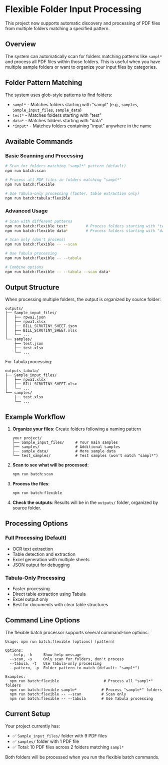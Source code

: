 # Flexible Folder Input Processing

This project now supports automatic discovery and processing of PDF files from multiple folders matching a specified pattern.

## Overview

The system can automatically scan for folders matching patterns like `sampl*` and process all PDF files within those folders. This is useful when you have multiple sample folders or want to organize your input files by categories.

## Folder Pattern Matching

The system uses glob-style patterns to find folders:

- `sampl*` - Matches folders starting with "sampl" (e.g., `samples`, `Sample_input_files`, `sample_data`)
- `test*` - Matches folders starting with "test" 
- `data*` - Matches folders starting with "data"
- `*input*` - Matches folders containing "input" anywhere in the name

## Available Commands

### Basic Scanning and Processing

```bash
# Scan for folders matching "sampl*" pattern (default)
npm run batch:scan

# Process all PDF files in folders matching "sampl*"
npm run batch:flexible

# Use Tabula-only processing (faster, table extraction only)
npm run batch:tabula:flexible
```

### Advanced Usage

```bash
# Scan with different patterns
npm run batch:flexible test*        # Process folders starting with "test"
npm run batch:flexible data*        # Process folders starting with "data"

# Scan only (don't process)
npm run batch:flexible -- --scan

# Use Tabula processing
npm run batch:flexible -- --tabula

# Combine options
npm run batch:flexible -- --tabula --scan data*
```

## Output Structure

When processing multiple folders, the output is organized by source folder:

```
outputs/
├── Sample_input_files/
│   ├── rpwa1.json
│   ├── rpwa1.xlsx
│   ├── BILL_SCRUTINY_SHEET.json
│   ├── BILL_SCRUTINY_SHEET.xlsx
│   └── ...
└── samples/
    ├── test.json
    ├── test.xlsx
    └── ...
```

For Tabula processing:
```
outputs_tabula/
├── Sample_input_files/
│   ├── rpwa1.xlsx
│   ├── BILL_SCRUTINY_SHEET.xlsx
│   └── ...
└── samples/
    ├── test.xlsx
    └── ...
```

## Example Workflow

1. **Organize your files**: Create folders following a naming pattern
   ```
   your_project/
   ├── Sample_input_files/     # Your main samples
   ├── samples/                # Additional samples
   ├── sample_data/            # More sample data
   └── test_samples/           # Test samples (won't match "sampl*")
   ```

2. **Scan to see what will be processed**:
   ```bash
   npm run batch:scan
   ```

3. **Process the files**:
   ```bash
   npm run batch:flexible
   ```

4. **Check the outputs**: Results will be in the `outputs/` folder, organized by source folder.

## Processing Options

### Full Processing (Default)
- OCR text extraction
- Table detection and extraction
- Excel generation with multiple sheets
- JSON output for debugging

### Tabula-Only Processing
- Faster processing
- Direct table extraction using Tabula
- Excel output only
- Best for documents with clear table structures

## Command Line Options

The flexible batch processor supports several command-line options:

```
Usage: npm run batch:flexible [options] [pattern]

Options:
  --help, -h     Show help message
  --scan, -s     Only scan for folders, don't process
  --tabula, -t   Use Tabula-only processing
  --pattern, -p  Folder pattern to match (default: "sampl*")

Examples:
  npm run batch:flexible                    # Process all "sampl*" folders
  npm run batch:flexible sample*           # Process "sample*" folders
  npm run batch:flexible -- --scan         # Scan only
  npm run batch:flexible -- --tabula       # Use Tabula processing
```

## Current Setup

Your project currently has:
- ✅ `Sample_input_files/` folder with 9 PDF files
- ✅ `samples/` folder with 1 PDF file
- ✅ Total: 10 PDF files across 2 folders matching `sampl*`

Both folders will be processed when you run the flexible batch commands.